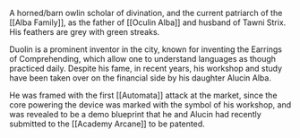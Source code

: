 A horned/barn owlin scholar of divination, and the current patriarch of the [[Alba Family]], as the father of [[Oculin Alba]] and husband of Tawni Strix. His feathers are grey with green streaks.

Duolin is a prominent inventor in the city, known for inventing the Earrings of Comprehending, which allow one to understand languages as though practiced daily. Despite his fame, in recent years, his workshop and study have been taken over on the financial side by his daughter Alucin Alba.

He was framed with the first [[Automata]] attack at the market, since the core powering the device was marked with the symbol of his workshop, and was revealed to be a demo blueprint that he and Alucin had recently submitted to the [[Academy Arcane]] to be patented.